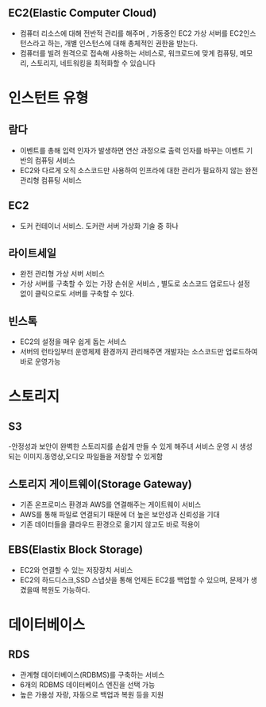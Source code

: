 ## EC2(Elastic Computer Cloud)
- 컴퓨터 리소스에 대해 전반적 관리를 해주며 , 가동중인 EC2 가상 서버를 EC2인스턴스라고 하는, 개별 인스턴스에 대해 총체적인 권한을 받는다.
- 컴퓨터를 빌려 원격으로 접속해 사용하는 서비스로, 워크로드에 맞게 컴퓨팅, 메모리, 스토리지, 네트워킹을 최적화할 수 있습니다

# 인스턴트 유형

## 람다
- 이벤트를 총해 입력 인자가 발생하면 연산 과정으로 출력 인자를 바꾸는 이벤트 기반의 컴퓨팅 서비스
- EC2와 다르게 오직 소스코드만 사용하여 인프라에 대한 관리가 필요하지 않는 완전 관리형 컴퓨팅 서비스

## EC2
- 도커 컨테이너 서비스. 도커란 서버 가상화 기술 중 하나

## 라이트세일
- 완전 관리형 가상 서버 서비스
- 가상 서버를 구축할 수 있는 가장 손쉬운 서비스 , 별도로 소스코드 업로드나 설정 없이 클릭으로도 서버를 구축할 수 있다.

## 빈스톡
- EC2의 설정을 매우 쉽게 돕는 서비스
- 서버의 런타임부터 운영체제 환경까지 관리해주면 개발자는 소스코드만 업로드하여 바로 운영가능

# 스토리지 
## S3
-안정성과 보안이 완벽한 스토리지를 손쉽게 만들 수 있게 해주녀 서비스 운영 시 생성되는 이미지.동영상,오디오 파일들을 저장할 수 있게함

## 스토리지 게이트웨이(Storage Gateway)
- 기존 온프로미스 환경과 AWS를 연결해주는 게이트웨이 서비스
- AWS를 통해 파일로 연결되기 때문에 더 높은 보안성과 신뢰성을 기대
- 기존 데이터들을 클라우드 환경으로 옮기지 않고도 바로 적용이  

## EBS(Elastix Block Storage)
- EC2와 연결할 수 있는 저장장치 서비스 
- EC2의 하드디스크,SSD 스냅샷을 통해 언제든 EC2를 백업할 수 있으며, 문제가 생겼을때 복원도 가능하다.

# 데이터베이스 
## RDS
- 관계형 데이터베이스(RDBMS)를 구축하는 서비스
- 6개의 RDBMS 데이터베이스 엔진을 선택 가능
- 높은 가용성 자랑, 자동으로 백업과 복원 등을 지원
